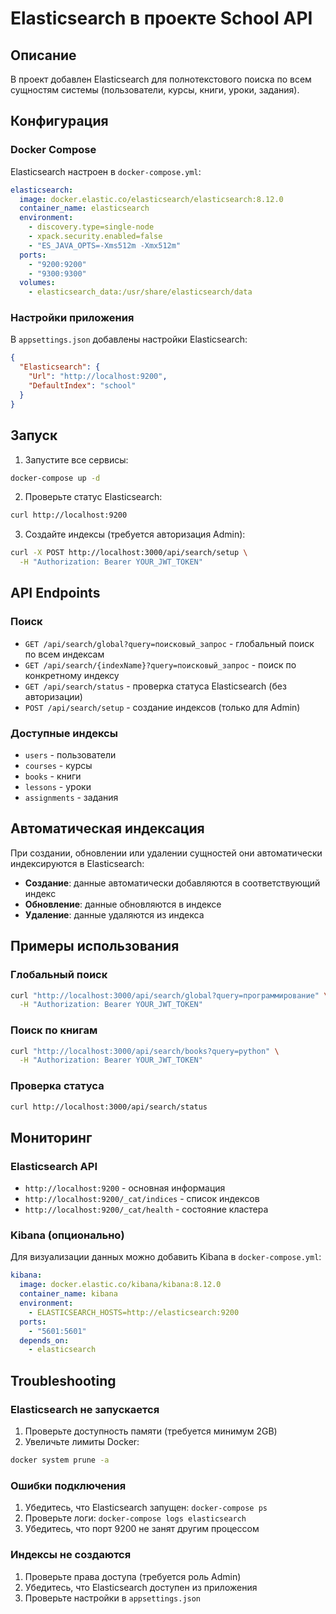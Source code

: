 # Elasticsearch в проекте School API

## Описание

В проект добавлен Elasticsearch для полнотекстового поиска по всем сущностям системы (пользователи, курсы, книги, уроки, задания).

## Конфигурация

### Docker Compose

Elasticsearch настроен в `docker-compose.yml`:

```yaml
elasticsearch:
  image: docker.elastic.co/elasticsearch/elasticsearch:8.12.0
  container_name: elasticsearch
  environment:
    - discovery.type=single-node
    - xpack.security.enabled=false
    - "ES_JAVA_OPTS=-Xms512m -Xmx512m"
  ports:
    - "9200:9200"
    - "9300:9300"
  volumes:
    - elasticsearch_data:/usr/share/elasticsearch/data
```

### Настройки приложения

В `appsettings.json` добавлены настройки Elasticsearch:

```json
{
  "Elasticsearch": {
    "Url": "http://localhost:9200",
    "DefaultIndex": "school"
  }
}
```

## Запуск

1. Запустите все сервисы:
```bash
docker-compose up -d
```

2. Проверьте статус Elasticsearch:
```bash
curl http://localhost:9200
```

3. Создайте индексы (требуется авторизация Admin):
```bash
curl -X POST http://localhost:3000/api/search/setup \
  -H "Authorization: Bearer YOUR_JWT_TOKEN"
```

## API Endpoints

### Поиск

- `GET /api/search/global?query=поисковый_запрос` - глобальный поиск по всем индексам
- `GET /api/search/{indexName}?query=поисковый_запрос` - поиск по конкретному индексу
- `GET /api/search/status` - проверка статуса Elasticsearch (без авторизации)
- `POST /api/search/setup` - создание индексов (только для Admin)

### Доступные индексы

- `users` - пользователи
- `courses` - курсы
- `books` - книги
- `lessons` - уроки
- `assignments` - задания

## Автоматическая индексация

При создании, обновлении или удалении сущностей они автоматически индексируются в Elasticsearch:

- **Создание**: данные автоматически добавляются в соответствующий индекс
- **Обновление**: данные обновляются в индексе
- **Удаление**: данные удаляются из индекса

## Примеры использования

### Глобальный поиск
```bash
curl "http://localhost:3000/api/search/global?query=программирование" \
  -H "Authorization: Bearer YOUR_JWT_TOKEN"
```

### Поиск по книгам
```bash
curl "http://localhost:3000/api/search/books?query=python" \
  -H "Authorization: Bearer YOUR_JWT_TOKEN"
```

### Проверка статуса
```bash
curl http://localhost:3000/api/search/status
```

## Мониторинг

### Elasticsearch API
- `http://localhost:9200` - основная информация
- `http://localhost:9200/_cat/indices` - список индексов
- `http://localhost:9200/_cat/health` - состояние кластера

### Kibana (опционально)

Для визуализации данных можно добавить Kibana в `docker-compose.yml`:

```yaml
kibana:
  image: docker.elastic.co/kibana/kibana:8.12.0
  container_name: kibana
  environment:
    - ELASTICSEARCH_HOSTS=http://elasticsearch:9200
  ports:
    - "5601:5601"
  depends_on:
    - elasticsearch
```

## Troubleshooting

### Elasticsearch не запускается
1. Проверьте доступность памяти (требуется минимум 2GB)
2. Увеличьте лимиты Docker:
```bash
docker system prune -a
```

### Ошибки подключения
1. Убедитесь, что Elasticsearch запущен: `docker-compose ps`
2. Проверьте логи: `docker-compose logs elasticsearch`
3. Убедитесь, что порт 9200 не занят другим процессом

### Индексы не создаются
1. Проверьте права доступа (требуется роль Admin)
2. Убедитесь, что Elasticsearch доступен из приложения
3. Проверьте настройки в `appsettings.json` 